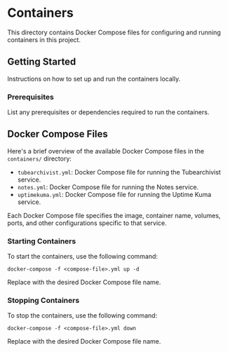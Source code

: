 # Containers

This directory contains Docker Compose files for configuring and running containers in this project.

## Getting Started

Instructions on how to set up and run the containers locally.

### Prerequisites

List any prerequisites or dependencies required to run the containers.

## Docker Compose Files

Here's a brief overview of the available Docker Compose files in the `containers/` directory:

- `tubearchivist.yml`: Docker Compose file for running the Tubearchivist service.
- `notes.yml`: Docker Compose file for running the Notes service.
- `uptimekuma.yml`: Docker Compose file for running the Uptime Kuma service.

Each Docker Compose file specifies the image, container name, volumes, ports, and other configurations specific to that service.


### Starting Containers

To start the containers, use the following command:

```shell
docker-compose -f <compose-file>.yml up -d
```
Replace <compose-file> with the desired Docker Compose file name. 

### Stopping Containers

To stop the containers, use the following command:

```shell
docker-compose -f <compose-file>.yml down
```
Replace <compose-file> with the desired Docker Compose file name. 